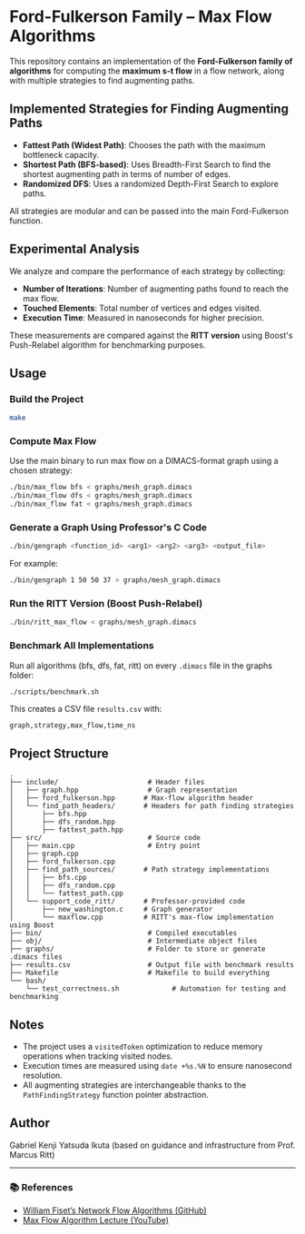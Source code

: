 # Ford-Fulkerson Family – Max Flow Algorithms

This repository contains an implementation of the **Ford-Fulkerson family of algorithms** for computing the **maximum s-t flow** in a flow network, along with multiple strategies to find augmenting paths.

## Implemented Strategies for Finding Augmenting Paths

- **Fattest Path (Widest Path)**: Chooses the path with the maximum bottleneck capacity.
- **Shortest Path (BFS-based)**: Uses Breadth-First Search to find the shortest augmenting path in terms of number of edges.
- **Randomized DFS**: Uses a randomized Depth-First Search to explore paths.

All strategies are modular and can be passed into the main Ford-Fulkerson function.

## Experimental Analysis

We analyze and compare the performance of each strategy by collecting:

- **Number of Iterations**: Number of augmenting paths found to reach the max flow.
- **Touched Elements**: Total number of vertices and edges visited.
- **Execution Time**: Measured in nanoseconds for higher precision.

These measurements are compared against the **RITT version** using Boost's Push-Relabel algorithm for benchmarking purposes.

## Usage

### Build the Project
```bash
make
```

### Compute Max Flow
Use the main binary to run max flow on a DIMACS-format graph using a chosen strategy:
```bash
./bin/max_flow bfs < graphs/mesh_graph.dimacs
./bin/max_flow dfs < graphs/mesh_graph.dimacs
./bin/max_flow fat < graphs/mesh_graph.dimacs
```

### Generate a Graph Using Professor's C Code
```bash
./bin/gengraph <function_id> <arg1> <arg2> <arg3> <output_file>
```
For example:
```bash
./bin/gengraph 1 50 50 37 > graphs/mesh_graph.dimacs
```

### Run the RITT Version (Boost Push-Relabel)
```bash
./bin/ritt_max_flow < graphs/mesh_graph.dimacs
```

### Benchmark All Implementations
Run all algorithms (bfs, dfs, fat, ritt) on every `.dimacs` file in the graphs folder:
```bash
./scripts/benchmark.sh
```
This creates a CSV file `results.csv` with:
```
graph,strategy,max_flow,time_ns
```

## Project Structure
```
.
├── include/                      # Header files
│   ├── graph.hpp                 # Graph representation
│   ├── ford_fulkerson.hpp       # Max-flow algorithm header
│   └── find_path_headers/       # Headers for path finding strategies
│       ├── bfs.hpp
│       ├── dfs_random.hpp
│       ├── fattest_path.hpp
├── src/                          # Source code
│   ├── main.cpp                  # Entry point
│   ├── graph.cpp
│   ├── ford_fulkerson.cpp
│   ├── find_path_sources/       # Path strategy implementations
│   │   ├── bfs.cpp
│   │   ├── dfs_random.cpp
│   │   └── fattest_path.cpp
│   └── support_code_ritt/       # Professor-provided code
│       ├── new_washington.c     # Graph generator
│       └── maxflow.cpp          # RITT's max-flow implementation using Boost
├── bin/                          # Compiled executables
├── obj/                          # Intermediate object files
├── graphs/                       # Folder to store or generate .dimacs files
├── results.csv                   # Output file with benchmark results
├── Makefile                      # Makefile to build everything
└── bash/
    └── test_correctness.sh             # Automation for testing and benchmarking
```

## Notes
- The project uses a `visitedToken` optimization to reduce memory operations when tracking visited nodes.
- Execution times are measured using `date +%s.%N` to ensure nanosecond resolution.
- All augmenting strategies are interchangeable thanks to the `PathFindingStrategy` function pointer abstraction.

## Author
Gabriel Kenji Yatsuda Ikuta (based on guidance and infrastructure from Prof. Marcus Ritt)

---

### 📚 References

- [William Fiset’s Network Flow Algorithms (GitHub)](https://github.com/williamfiset/Algorithms/tree/master/src/main/java/com/williamfiset/algorithms/graphtheory/networkflow)
- [Max Flow Algorithm Lecture (YouTube)](https://www.youtube.com/watch?v=Xu8jjJnwvxE&list=PLDV1Zeh2NRsDj3NzHbbFIC58etjZhiGcG&index=2&ab_channel=WilliamFiset)

